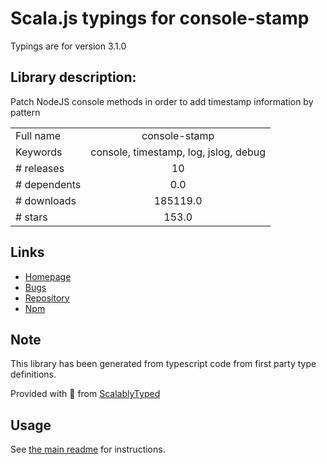 
# Scala.js typings for console-stamp

Typings are for version 3.1.0

## Library description:
Patch NodeJS console methods in order to add timestamp information by pattern

|                    |                 |
| ------------------ | :-------------: |
| Full name          | console-stamp |
| Keywords           | console, timestamp, log, jslog, debug |
| # releases         | 10 |
| # dependents       | 0.0 |
| # downloads        | 185119.0 |
| # stars            | 153.0 |

## Links
- [Homepage](https://github.com/starak/node-console-stamp#readme)
- [Bugs](https://github.com/starak/node-console-stamp/issues)
- [Repository](https://github.com/starak/node-console-stamp)
- [Npm](https://www.npmjs.com/package/console-stamp)
    


## Note
This library has been generated from typescript code from first party type definitions.

Provided with :purple_heart: from [ScalablyTyped](https://github.com/oyvindberg/ScalablyTyped)

## Usage
See [the main readme](../../readme.md) for instructions.


